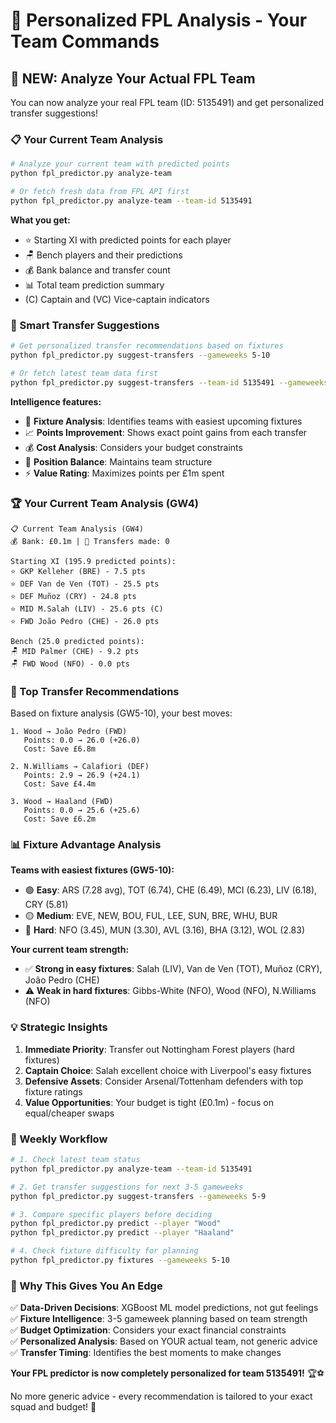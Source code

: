 # 🎯 Personalized FPL Analysis - Your Team Commands

## 🚀 **NEW: Analyze Your Actual FPL Team**

You can now analyze your real FPL team (ID: 5135491) and get personalized transfer suggestions!

### **📋 Your Current Team Analysis**

```bash
# Analyze your current team with predicted points
python fpl_predictor.py analyze-team

# Or fetch fresh data from FPL API first
python fpl_predictor.py analyze-team --team-id 5135491
```

**What you get:**
- ⭐ Starting XI with predicted points for each player
- 🪑 Bench players and their predictions  
- 💰 Bank balance and transfer count
- 📊 Total team prediction summary
- (C) Captain and (VC) Vice-captain indicators

### **🔄 Smart Transfer Suggestions**

```bash
# Get personalized transfer recommendations based on fixtures
python fpl_predictor.py suggest-transfers --gameweeks 5-10

# Or fetch latest team data first
python fpl_predictor.py suggest-transfers --team-id 5135491 --gameweeks 5-10
```

**Intelligence features:**
- 🎯 **Fixture Analysis**: Identifies teams with easiest upcoming fixtures
- 📈 **Points Improvement**: Shows exact point gains from each transfer
- 💰 **Cost Analysis**: Considers your budget constraints
- 🔢 **Position Balance**: Maintains team structure
- ⚡ **Value Rating**: Maximizes points per £1m spent

### **🏆 Your Current Team Analysis (GW4)**

```
📋 Current Team Analysis (GW4)
💰 Bank: £0.1m | 🔄 Transfers made: 0

Starting XI (195.9 predicted points):
⭐ GKP Kelleher (BRE) - 7.5 pts
⭐ DEF Van de Ven (TOT) - 25.5 pts
⭐ DEF Muñoz (CRY) - 24.8 pts  
⭐ MID M.Salah (LIV) - 25.6 pts (C)
⭐ FWD João Pedro (CHE) - 26.0 pts

Bench (25.0 predicted points):
🪑 MID Palmer (CHE) - 9.2 pts
🪑 FWD Wood (NFO) - 0.0 pts
```

### **🎯 Top Transfer Recommendations**

Based on fixture analysis (GW5-10), your best moves:

```
1. Wood → João Pedro (FWD)
   Points: 0.0 → 26.0 (+26.0)
   Cost: Save £6.8m

2. N.Williams → Calafiori (DEF) 
   Points: 2.9 → 26.9 (+24.1)
   Cost: Save £4.4m

3. Wood → Haaland (FWD)
   Points: 0.0 → 25.6 (+25.6)
   Cost: Save £6.2m
```

### **📊 Fixture Advantage Analysis**

**Teams with easiest fixtures (GW5-10):**
- 🟢 **Easy**: ARS (7.28 avg), TOT (6.74), CHE (6.49), MCI (6.23), LIV (6.18), CRY (5.81)
- 🟡 **Medium**: EVE, NEW, BOU, FUL, LEE, SUN, BRE, WHU, BUR
- 🔴 **Hard**: NFO (3.45), MUN (3.30), AVL (3.16), BHA (3.12), WOL (2.83)

**Your current team strength:**
- ✅ **Strong in easy fixtures**: Salah (LIV), Van de Ven (TOT), Muñoz (CRY), João Pedro (CHE)
- ⚠️ **Weak in hard fixtures**: Gibbs-White (NFO), Wood (NFO), N.Williams (NFO)

### **💡 Strategic Insights**

1. **Immediate Priority**: Transfer out Nottingham Forest players (hard fixtures)
2. **Captain Choice**: Salah excellent choice with Liverpool's easy fixtures
3. **Defensive Assets**: Consider Arsenal/Tottenham defenders with top fixture ratings
4. **Value Opportunities**: Your budget is tight (£0.1m) - focus on equal/cheaper swaps

### **🔄 Weekly Workflow**

```bash
# 1. Check latest team status
python fpl_predictor.py analyze-team --team-id 5135491

# 2. Get transfer suggestions for next 3-5 gameweeks
python fpl_predictor.py suggest-transfers --gameweeks 5-9

# 3. Compare specific players before deciding
python fpl_predictor.py predict --player "Wood"
python fpl_predictor.py predict --player "Haaland"

# 4. Check fixture difficulty for planning
python fpl_predictor.py fixtures --gameweeks 5-10
```

### **🎯 Why This Gives You An Edge**

✅ **Data-Driven Decisions**: XGBoost ML model predictions, not gut feelings  
✅ **Fixture Intelligence**: 3-5 gameweek planning based on team strength  
✅ **Budget Optimization**: Considers your exact financial constraints  
✅ **Personalized Analysis**: Based on YOUR actual team, not generic advice  
✅ **Transfer Timing**: Identifies the best moments to make changes  

**Your FPL predictor is now completely personalized for team 5135491!** 🏆⚽

No more generic advice - every recommendation is tailored to your exact squad and budget! 🚀